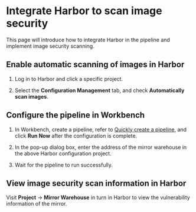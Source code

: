 # Integrate Harbor to scan image security

This page will introduce how to integrate Harbor in the pipeline and implement image security scanning.

## Enable automatic scanning of images in Harbor

1. Log in to Harbor and click a specific project.

     <!--![]()screenshots-->

2. Select the __Configuration Management__ tab, and check __Automatically scan images__.

     <!--![]()screenshots-->

## Configure the pipeline in Workbench

1. In Workbench, create a pipeline, refer to [Quickly create a pipeline](deploy-pipeline.md), and click __Run Now__ after the configuration is complete.

     <!--![]()screenshots-->

1. In the pop-up dialog box, enter the address of the mirror warehouse in the above Harbor configuration project.

     <!--![]()screenshots-->

1. Wait for the pipeline to run successfully.

## View image security scan information in Harbor

Visit __Project__ → __Mirror Warehouse__ in turn in Harbor to view the vulnerability information of the mirror.

<!--![]()screenshots-->